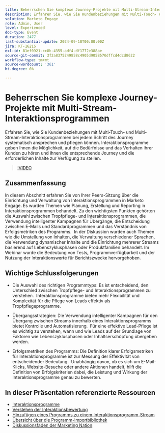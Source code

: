 ```yaml
---
title: Beherrschen Sie komplexe Journey-Projekte mit Multi-Stream-Interaktionsprogrammen
description: Erfahren Sie, wie Sie Kundenbeziehungen mit Multi-Touch- und Multi-Stream-Interaktionsprogrammen bei jedem Schritt des Journey systematisch ansprechen und pflegen können. Interaktionsprogramme geben Ihnen die Möglichkeit, auf die Bedürfnisse und das Verhalten Ihrer Kunden zu hören und ihnen die entsprechende Journey und die erforderlichen Inhalte zur Verfügung zu stellen.
solution: Marketo Engage
role: Admin, User
level: Experienced
doc-type: Event
duration: 2477
last-substantial-update: 2024-09-18T00:00:00Z
jira: KT-16216
exl-id: 81ef0921-cc8b-4355-adf4-df1772e388ae
source-git-commit: 3f2a8375249858c4905d9058570dffcd4dcd8622
workflow-type: tm+mt
source-wordcount: '361'
ht-degree: 0%

---
```


# Beherrschen Sie komplexe Journey-Projekte mit Multi-Stream-Interaktionsprogrammen

Erfahren Sie, wie Sie Kundenbeziehungen mit Multi-Touch- und Multi-Stream-Interaktionsprogrammen bei jedem Schritt des Journey systematisch ansprechen und pflegen können. Interaktionsprogramme geben Ihnen die Möglichkeit, auf die Bedürfnisse und das Verhalten Ihrer Kunden zu hören und ihnen die entsprechende Journey und die erforderlichen Inhalte zur Verfügung zu stellen.

>[!VIDEO](https://video.tv.adobe.com/v/3434490/?learn=on)

## Zusammenfassung 

In diesem Abschnitt erfahren Sie von Ihrer Peers-Sitzung über die Einrichtung und Verwaltung von Interaktionsprogrammen in Marketo Engage. Es wurden Themen wie Planung, Erstellung und Reporting in Interaktionsprogrammen behandelt. Zu den wichtigsten Punkten gehörten die Auswahl zwischen Tropfpflege- und Interaktionsprogrammen, die Verwendung intelligenter Kampagnen für Übergänge, die Entscheidung zwischen E-Mails und Standardprogrammen und das Verständnis von Erfolgsmetriken des Programms. &#x200B; In der Diskussion wurden auch Themen wie die Umstellung von Inhalten, die Verwaltung verschiedener Sprachen, die Verwendung dynamischer Inhalte und die Einrichtung mehrerer Streams basierend auf Lebenszyklusphasen oder Produktfamilien behandelt. Im Webinar wurde die Bedeutung von Tests, Programmverfügbarkeit und der Nutzung der Interaktionswerte für Berichtszwecke hervorgehoben. &#x200B;

## Wichtige Schlussfolgerungen

* Die Auswahl des richtigen Programmtyps: Es ist entscheidend, den Unterschied zwischen Tropfpflege- und Interaktionsprogrammen zu verstehen. &#x200B; Interaktionsprogramme bieten mehr Flexibilität und Komplexität für die Pflege von Leads effektiv als Tropfpflegeprogramme. &#x200B;

* Übergangsstrategien: Die Verwendung intelligenter Kampagnen für den Übergang zwischen Streams innerhalb eines Interaktionsprogramms bietet Kontrolle und Automatisierung. &#x200B; Für eine effektive Lead-Pflege ist es wichtig zu verstehen, wann und wie Leads auf der Grundlage von Faktoren wie Lebenszyklusphasen oder Inhaltserschöpfung übergeben werden.

* Erfolgsmetriken des Programms: Die Definition klarer Erfolgsmetriken für Interaktionsprogramme ist zur Messung der Effektivität von entscheidender Bedeutung. &#x200B; Unabhängig davon, ob es sich um E-Mail-Klicks, Website-Besuche oder andere Aktionen handelt, hilft die Definition von Erfolgskriterien dabei, die Leistung und Wirkung der Interaktionsprogramme genau zu bewerten. &#x200B;

## In dieser Präsentation referenzierte Ressourcen

* [Interaktionsprogramme](https://experienceleague.adobe.com/de/docs/marketo/using/product-docs/email-marketing/drip-nurturing/creating-an-engagement-program/understanding-engagement-programs)
* [Verstehen der Interaktionsbewertung](https://experienceleague.adobe.com/de/docs/marketo/using/product-docs/email-marketing/drip-nurturing/reports-and-notifications/understanding-the-engagement-score)
* [Hinzufügen eines Programms zu einem Interaktionsprogramm-Stream](https://experienceleague.adobe.com/de/docs/marketo/using/product-docs/email-marketing/drip-nurturing/creating-an-engagement-program/adding-a-program-to-an-engagement-program-stream)
* [Übersicht über die Programm-Importbibliothek](https://experienceleague.adobe.com/de/docs/marketo/using/product-docs/core-marketo-concepts/programs/program-library/program-import-library-overview)
* [Diskussionsfaden der Marketing Nation](https://nation.marketo.com/t5/product-discussions/sept-17-webinar-learn-from-your-peers-master-complex-customer/td-p/352582)
